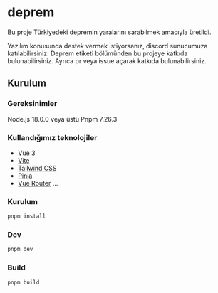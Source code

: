 # deprem
Bu proje Türkiyedeki depremin yaralarını sarabilmek amacıyla üretildi.


Yazılım konusunda destek vermek istiyorsanız, discord sunucumuza katılabilirsiniz. Deprem etiketi bölümünden bu projeye katkıda bulunabilirsiniz. Ayrıca pr veya issue açarak katkıda bulunabilirsiniz.

## Kurulum

### Gereksinimler
Node.js 18.0.0 veya üstü
Pnpm 7.26.3

### Kullandığımız teknolojiler
- [Vue 3](https://vuejs.org/)
- [Vite](https://vitejs.dev/)
- [Tailwind CSS](https://tailwindcss.com/)
- [Pinia](https://pinia.esm.dev/)
- [Vue Router](https://next.router.vuejs.org/)
...

### Kurulum
```bash
pnpm install
```

### Dev
```bash
pnpm dev
```

### Build
```bash
pnpm build
```
